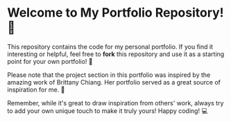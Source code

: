 # Welcome to My Portfolio Repository! :wave:

This repository contains the code for my personal portfolio. If you find it interesting or helpful, feel free to **fork** this repository and use it as a starting point for your own portfolio! :fork_and_knife:

Please note that the project section in this portfolio was inspired by the amazing work of Brittany Chiang. Her portfolio served as a great source of inspiration for me. :star2:

Remember, while it's great to draw inspiration from others' work, always try to add your own unique touch to make it truly yours! Happy coding! :computer:
